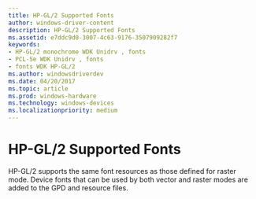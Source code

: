 ```yaml
---
title: HP-GL/2 Supported Fonts
author: windows-driver-content
description: HP-GL/2 Supported Fonts
ms.assetid: e7ddc9d0-3007-4c63-9176-3507909282f7
keywords:
- HP-GL/2 monochrome WDK Unidrv , fonts
- PCL-5e WDK Unidrv , fonts
- fonts WDK HP-GL/2
ms.author: windowsdriverdev
ms.date: 04/20/2017
ms.topic: article
ms.prod: windows-hardware
ms.technology: windows-devices
ms.localizationpriority: medium
---
```


# HP-GL/2 Supported Fonts





HP-GL/2 supports the same font resources as those defined for raster mode. Device fonts that can be used by both vector and raster modes are added to the GPD and resource files.

 

 




